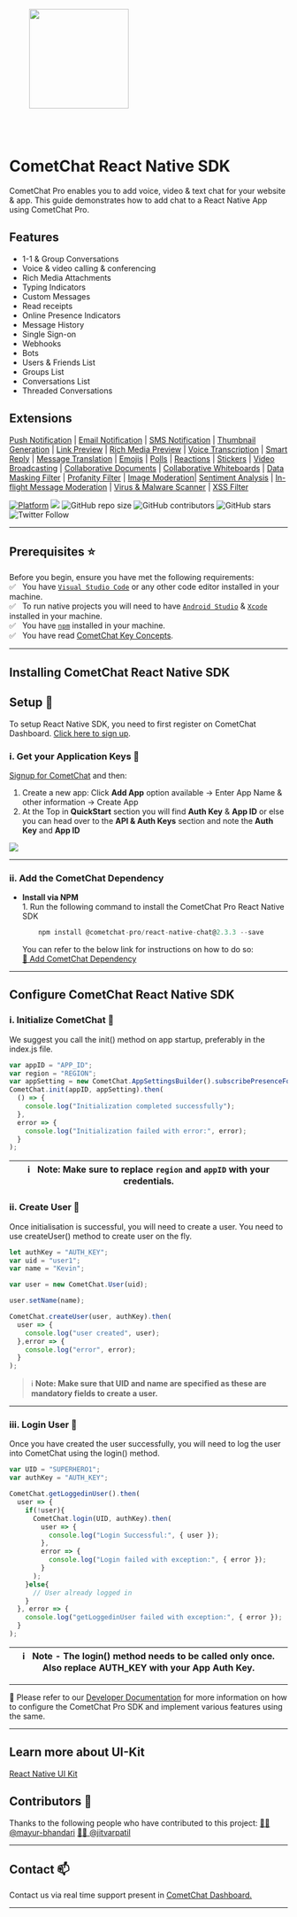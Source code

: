 <div style="width:100%">
<div style="width:100%">
	<div style="width:50%; display:inline-block">
		<p align="center">
		<img style="text-align:center" width="180" height="180" alt="" src="https://avatars2.githubusercontent.com/u/45484907?s=200&v=4">	
		</p>	
	</div>	
</div>
</br>
</br>
</div>

# CometChat React Native SDK

CometChat Pro enables you to add voice, video & text chat for your website & app.
This guide demonstrates how to add chat to a React Native App using CometChat Pro.

## Features

<ul>
<li> 1-1 & Group Conversations </li>
<li> Voice & video calling & conferencing </li>
<li> Rich Media Attachments </li>
<li> Typing Indicators </li>
<li> Custom Messages </li>
<li> Read receipts </li>
<li> Online Presence Indicators </li>
<li> Message History </li>
<li> Single Sign-on </li>
<li> Webhooks </li>
<li> Bots </li>
<li> Users & Friends List </li>
<li> Groups List </li>
<li> Conversations List </li>
<li> Threaded Conversations </li>
</ul>

## Extensions

[Push Notification](https://prodocs.cometchat.com/docs/extensions-enhanced-push-notification) | [Email Notification](https://prodocs.cometchat.com/docs/extensions-email-notification) | [SMS Notification](https://prodocs.cometchat.com/docs/extensions-sms-notification) | [Thumbnail Generation](https://prodocs.cometchat.com/docs/extensions-thumbnail-generation) | [Link Preview](https://prodocs.cometchat.com/docs/extensions-link-preview) | [Rich Media Preview](https://prodocs.cometchat.com/docs/extensions-rich-media-preview) | [Voice Transcription](https://prodocs.cometchat.com/docs/extensions-voice-transcription) | [Smart Reply](https://prodocs.cometchat.com/docs/extensions-smart-reply) | [Message Translation](https://prodocs.cometchat.com/docs/extensions-message-translation) | [Emojis](https://prodocs.cometchat.com/docs/extensions-emojis) | [Polls](https://prodocs.cometchat.com/docs/extensions-polls) | [Reactions](https://prodocs.cometchat.com/docs/extensions-reactions) | [Stickers](https://prodocs.cometchat.com/docs/extensions-stickers) | [Video Broadcasting](https://prodocs.cometchat.com/docs/extensions-broadcast) | [Collaborative Documents](https://prodocs.cometchat.com/docs/extensions-collaborative-document) | [Collaborative Whiteboards](https://prodocs.cometchat.com/docs/extensions-collaborative-whiteboard) | [Data Masking Filter](https://prodocs.cometchat.com/docs/extensions-data-masking-filter) | [Profanity Filter](https://prodocs.cometchat.com/docs/extensions-profanity-filter) | [Image Moderation](https://prodocs.cometchat.com/docs/extensions-image-moderation)| [Sentiment Analysis](https://prodocs.cometchat.com/docs/extensions-sentiment-analysis) | [In-flight Message Moderation](https://prodocs.cometchat.com/docs/extensions-in-flight-message-moderation) | [Virus & Malware Scanner](https://prodocs.cometchat.com/docs/extensions-virus-malware-scanner) | [XSS Filter](https://prodocs.cometchat.com/docs/extensions-xss-filter)

[![Platform](https://img.shields.io/badge/Platform-Javascript-brightgreen)](#)
<a href=" "> <img src="https://img.shields.io/badge/Version-2.3.3-important" /></a>
![GitHub repo size](https://img.shields.io/github/repo-size/cometchat-pro/react-native-chat-sdk)
![GitHub contributors](https://img.shields.io/github/contributors/cometchat-pro/react-native-chat-sdk)
![GitHub stars](https://img.shields.io/github/stars/cometchat-pro/react-native-chat-sdk?style=social)
![Twitter Follow](https://img.shields.io/twitter/follow/cometchat?style=social)
<hr/>


## Prerequisites :star:
Before you begin, ensure you have met the following requirements:<br/>
 ✅ &nbsp; You have [`Visual Studio Code`](https://code.visualstudio.com/) or any other code editor installed in your machine.<br/>
 ✅ &nbsp; To run native projects you will need to have [`Android Studio`](https://reactnative.dev/docs/environment-setup) & [`Xcode`](https://reactnative.dev/docs/environment-setup) installed in your machine.<br/>
 ✅ &nbsp; You have [`npm`](https://www.npmjs.com/get-npm) installed in your machine.<br/>
 ✅ &nbsp; You have read [CometChat Key Concepts](https://prodocs.cometchat.com/docs/concepts).<br/>

<hr/>

## Installing CometChat React Native SDK
## Setup :wrench:

To setup React Native SDK, you  need to first register on CometChat Dashboard. [Click here to sign up](https://app.cometchat.com/login).

### i. Get your Application Keys :key:

<a href="https://app.cometchat.io" target="_blank">Signup for CometChat</a> and then:

1. Create a new app: Click **Add App** option available  →  Enter App Name & other information  → Create App
2. At the Top in **QuickStart** section you will find **Auth Key** & **App ID** or else you can head over to the **API & Auth Keys** section and note the **Auth Key** and **App ID**
<img align="center" src="https://files.readme.io/4b771c5-qs_copy.jpg"/>

<hr/>

### ii. Add the CometChat Dependency
<ul>
<li>
<b>Install via NPM</b><br/>
1. Run the following command to install the CometChat Pro React Native SDK<br/>

```javascript
	npm install @cometchat-pro/react-native-chat@2.3.3 --save
```

 You can refer to the below link for instructions on how to do so:<br/>
[📝 Add CometChat Dependency](https://prodocs.cometchat.com/docs/react-native-quick-start#add-the-cometchat-dependency)
</li>
</ul>
<hr/>

## Configure CometChat React Native SDK

### i. Initialize CometChat 🌟
We suggest you call the init() method on app startup, preferably in the index.js file.

```javascript
var appID = "APP_ID";
var region = "REGION";
var appSetting = new CometChat.AppSettingsBuilder().subscribePresenceForAllUsers().setRegion(region).build();
CometChat.init(appID, appSetting).then(
  () => {
    console.log("Initialization completed successfully");
  },
  error => {
    console.log("Initialization failed with error:", error);
  }
);
```

| :information_source: &nbsp; <b> Note: Make sure to replace `region` and `appID` with your credentials.</b> |
|------------------------------------------------------------------------------------------------------------|

### ii. Create User 👤
Once initialisation is successful, you will need to create a user. You need to use createUser() method to create user on the fly.
```javascript
let authKey = "AUTH_KEY";
var uid = "user1";
var name = "Kevin";

var user = new CometChat.User(uid);

user.setName(name);

CometChat.createUser(user, authKey).then(
  user => {
    console.log("user created", user);
  },error => {
    console.log("error", error);
  }
);
```
>:information_source: <b>Note: Make sure that UID and name are specified as these are mandatory fields to create a user.</b>
<hr/>

### iii. Login User 👤
Once you have created the user successfully, you will need to log the user into CometChat using the login() method.
```javascript
var UID = "SUPERHERO1";
var authKey = "AUTH_KEY";

CometChat.getLoggedinUser().then(
  user => {
    if(!user){
      CometChat.login(UID, authKey).then(
        user => {
          console.log("Login Successful:", { user });    
        },
        error => {
          console.log("Login failed with exception:", { error });    
        }
      );
    }else{
      // User already logged in
    }
  }, error => {
    console.log("getLoggedinUser failed with exception:", { error });
  }
);
```

| :information_source: &nbsp; <b>Note - The login() method needs to be called only once. Also replace AUTH_KEY with your App Auth Key.</b> |
|------------------------------------------------------------------------------------------------------------|

<hr/>

📝 Please refer to our [Developer Documentation](https://prodocs.cometchat.com/docs/react-native-quick-start) for more information on how to configure the CometChat Pro SDK and implement various features using the same.

<hr/>

## Learn more about UI-Kit
[React Native UI Kit](https://github.com/cometchat-pro/react-native-chat-ui-kit)

## Contributors :clap:
Thanks to the following people who have contributed to this project:
[👨‍💻 @mayur-bhandari](https://github.com/mayur-bhandari)
[👨‍💻 @jitvarpatil](https://github.com/jitvarpatil)

<hr/>

## Contact :mailbox:
Contact us via real time support present in [CometChat Dashboard.](https://app.cometchat.io/)
<hr/>
